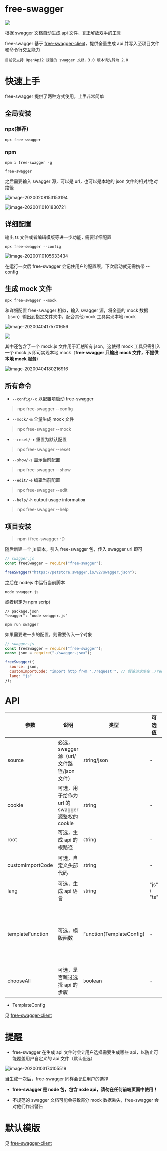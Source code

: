 # free-swagger

![](https://img.shields.io/npm/v/free-swagger)

根据 swagger 文档自动生成 api 文件，真正解放双手的工具

free-swagger 基于 [free-swagger-client](https://www.npmjs.com/package/free-swagger-client)，提供全量生成 api 并写入至项目文件和命令行交互能力

`目前仅支持 OpenApi2 规范的 swagger 文档，3.0 版本请先转为 2.0`

# 快速上手

free-swagger 提供了两种方式使用，上手非常简单

## 全局安装

### npx(推荐)

```shell
npx free-swagger
```

### npm

```shell
npm i free-swagger -g
```

```shell
free-swagger
```

之后需要输入 swagger 源，可以是 url，也可以是本地的 json 文件的相对/绝对路径

![image-20200208153153194](https://tva1.sinaimg.cn/large/0082zybply1gbp11zc8jrj32bo0h842p.jpg)

![image-20200110101830721](https://tva1.sinaimg.cn/large/006tNbRwgy1gar910l84dj30w2042jtc.jpg)

## 详细配置

输出 ts 文件或者编辑模版等进一步功能，需要详细配置

```shell
npx free-swagger --config
```

![image-20200110105633434](https://tva1.sinaimg.cn/large/006tNbRwly1gara4kfyrmj30wq06yadw.jpg)

在运行一次后 free-swagger 会记住用户的配置项，下次启动就无需携带 --config

## 生成 mock 文件

```shell
npx free-swagger --mock
```

和详细配置 free-swagger 相似，输入 swagger 源，将全量的 mock 数据（json）输出到指定文件夹中，配合其他 mock 工具实现本地 mock

![image-20200404175701656](https://tva1.sinaimg.cn/large/00831rSTly1gdhvyepnt8j32hi0u0u0x.jpg)

![](https://tva1.sinaimg.cn/large/00831rSTly1gdhwhmhydqj31fo0u0u0x.jpg)

其中还包含了一个 mock.js 文件用于汇总所有 json，这使得 mock 工具只需引入一个 mock.js 即可实现本地 mock（**free-swagger 只输出 mock 文件，不提供本地 mock 服务**）

![image-20200404180216916](https://tva1.sinaimg.cn/large/00831rSTly1gdhw3qqj8cj30pm0ac404.jpg)

## 所有命令

- `--config/-c` 以配置项启动 free-swagger

> npx free-swagger --config

- `--mock/-m` 全量生成 mock 文件

> npx free-swagger --mock

- `--reset/-r` 重置为默认配置

> npx free-swagger --reset

- `--show/-s` 显示当前配置

> npx free-swagger --show

- `--edit/-e` 编辑当前配置

> npx free-swagger --edit

- `--help/-h` output usage information

> npx free-swagger --help

## 项目安装

> npm i free-swagger -D

随后新建一个 js 脚本，引入 free-swagger 包，传入 swagger url 即可

```javascript
// swagger.js
const freeSwagger = require("free-swagger");

freeSwagger("https://petstore.swagger.io/v2/swagger.json");
```

之后在 nodejs 中运行当前脚本

```
node swagger.js
```

或者绑定为 npm script

```
// package.json
"swagger": "node swagger.js"
```

```
npm run swagger
```

如果需要进一步的配置，则需要传入一个对象

```javascript
// swagger.js
const freeSwagger = require("free-swagger");
const json = require("./swagger.json");

freeSwagger({
  source: json,
  customImportCode: "import http from './request'", // 假设请求库在 ./request
  lang: "js"
});
```

# API

| 参数             | 说明                                            | 类型                     | 可选值      | 默认值                                         |
| ---------------- | ----------------------------------------------- | ------------------------ | ----------- | ---------------------------------------------- |
| source           | 必选，swagger 源（url/文件路径/json 文件）      | string/json              | -           | -                                              |
| cookie           | 可选，用于给作为 url 的 swagger 源鉴权的 cookie | string                   | -           | -                                              |
| root             | 可选，生成 api 的根路径                         | string                   | -           | 当前路径 + src/api                             |
| customImportCode | 可选，自定义头部代码                            | string                   | -           | "import axios from 'axios'"                    |
| lang             | 可选，生成 api 语言                             | string                   | "js" / "ts" | "js"                                           |
| templateFunction | 可选，模版函数                                  | Function(TemplateConfig) | -           | 返回一个模版，用于自定义代码片段，参考底部示例 |
| chooseAll        | 可选，是否跳过选择 api 的步骤                   | boolean                  | -           | false                                          |

- TemplateConfig

见 [free-swagger-client](https://www.npmjs.com/package/free-swagger-client)

# 提醒

- free-swagger 在生成 api 文件时会让用户选择需要生成哪些 api，以防止可能覆盖用户自定义的 api 文件（默认全选）

![image-20200103174105519](https://tva1.sinaimg.cn/large/006tNbRwgy1gajihbv47tj30uq0c2k2u.jpg)

当生成一次后，free-swagger 同样会记住用户的选择

- **free-swagger 是 node 包，包含 node api，请勿在任何前端页面中使用！**

- 不规范的 swagger 文档可能会导致部分 mock 数据丢失，free-swagger 会对他们作出警告

# 默认模版

见 [free-swagger-client](https://www.npmjs.com/package/free-swagger-client)
